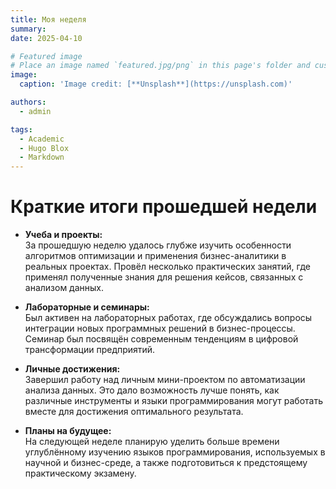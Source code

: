```yaml
---
title: Моя неделя
summary: 
date: 2025-04-10

# Featured image
# Place an image named `featured.jpg/png` in this page's folder and customize its options here.
image:
  caption: 'Image credit: [**Unsplash**](https://unsplash.com)'

authors:
  - admin

tags:
  - Academic
  - Hugo Blox
  - Markdown
---
```


# Краткие итоги прошедшей недели

- **Учеба и проекты:**  
  За прошедшую неделю удалось глубже изучить особенности алгоритмов оптимизации и применения бизнес-аналитики в реальных проектах. Провёл несколько практических занятий, где применял полученные знания для решения кейсов, связанных с анализом данных.

- **Лабораторные и семинары:**  
  Был активен на лабораторных работах, где обсуждались вопросы интеграции новых программных решений в бизнес-процессы. Семинар был посвящён современным тенденциям в цифровой трансформации предприятий.

- **Личные достижения:**  
  Завершил работу над личным мини-проектом по автоматизации анализа данных. Это дало возможность лучше понять, как различные инструменты и языки программирования могут работать вместе для достижения оптимального результата.

- **Планы на будущее:**  
  На следующей неделе планирую уделить больше времени углублённому изучению языков программирования, используемых в научной и бизнес-среде, а также подготовиться к предстоящему практическому экзамену.

